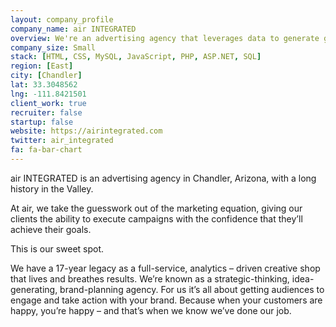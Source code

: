 ```yaml
---
layout: company_profile
company_name: air INTEGRATED
overview: We're an advertising agency that leverages data to generate great results for our clients.
company_size: Small
stack: [HTML, CSS, MySQL, JavaScript, PHP, ASP.NET, SQL]
region: [East]
city: [Chandler]
lat: 33.3048562
lng: -111.8421501
client_work: true
recruiter: false
startup: false
website: https://airintegrated.com
twitter: air_integrated
fa: fa-bar-chart
---
```


air INTEGRATED is an advertising agency in Chandler, Arizona, with a long history in the Valley.

At air, we take the guesswork out of the marketing equation, giving our clients the ability to execute campaigns with the confidence that they’ll achieve their goals.

This is our sweet spot.

We have a 17-year legacy as a full-service, analytics – driven creative shop that lives and breathes results. We’re known as a strategic-thinking, idea-generating, brand-planning agency. For us it’s all about getting audiences to engage and take action with your brand. Because when your customers are happy, you’re happy – and that’s when we know we’ve done our job.
